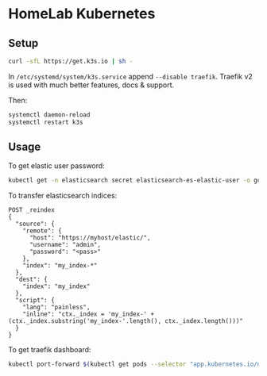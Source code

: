 # HomeLab Kubernetes

## Setup

```bash
curl -sfL https://get.k3s.io | sh -
```

In `/etc/systemd/system/k3s.service` append `--disable traefik`.
Traefik v2 is used with much better features, docs & support.

Then:

```bash
systemctl daemon-reload
systemctl restart k3s
```

## Usage

To get elastic user password:

```bash
kubectl get -n elasticsearch secret elasticsearch-es-elastic-user -o go-template='{{.data.elastic | base64decode}}'
```

To transfer elasticsearch indices:

```text
POST _reindex
{
  "source": {
    "remote": {
      "host": "https://myhost/elastic/",
      "username": "admin",
      "password": "<pass>"
    },
    "index": "my_index-*"
  },
  "dest": {
    "index": "my_index"
  },
  "script": {
    "lang": "painless",
    "inline": "ctx._index = 'my_index-' + (ctx._index.substring('my_index-'.length(), ctx._index.length()))"
  }
}
```

To get traefik dashboard:

```bash
kubectl port-forward $(kubectl get pods --selector "app.kubernetes.io/name=traefik" --output=name) 9000:9000
```
